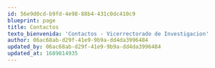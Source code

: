 ```yaml
---
id: 56e9d0cd-b9fd-4e98-88b4-431c0dc410c9
blueprint: page
title: Contactos
texto_bienvenida: 'Contactos - Vicerrectorado de Investigacion'
author: 06ac68ab-d29f-41e9-9b9a-dd4da3996484
updated_by: 06ac68ab-d29f-41e9-9b9a-dd4da3996484
updated_at: 1689814935
---
```

